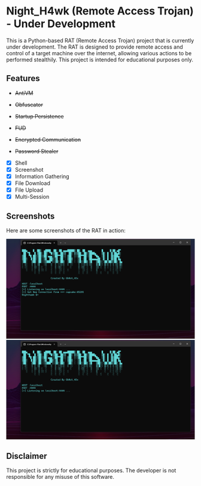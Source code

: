 # Night_H4wk (Remote Access Trojan) - Under Development

This is a Python-based RAT (Remote Access Trojan) project that is currently under development. The RAT is designed to provide remote access and control of a target machine over the internet, allowing various actions to be performed stealthily. This project is intended for educational purposes only.

## Features

- <p><s>AntiVM</s></p>
- <p><s>Obfuscator</s></p>
- <p><s>Startup Persistence</s></p>
- <p><s>FUD</s></p>
- <p><s>Encrypted Communication</s></p>
- <p><s>Password Stealer</s></p>
- [x] Shell
- [x] Screenshot
- [x] Information Gathering
- [x] File Download
- [x] File Upload
- [x] Multi-Session

## Screenshots

Here are some screenshots of the RAT in action:

![Screenshot 1](Screenshot1.png)
![Screenshot 2](Screenshot.png)

## Disclaimer

This project is strictly for educational purposes. The developer is not responsible for any misuse of this software.


